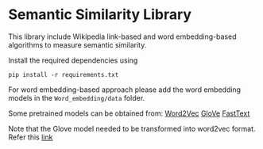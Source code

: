 # Semantic Similarity Library

This library include Wikipedia link-based and word embedding-based algorithms to measure semantic similarity. 

Install the required dependencies using
```
pip install -r requirements.txt
```


For word embedding-based approach please add the word embedding models in the `Word_embedding/data` folder. 

Some pretrained models can be obtained from:
[Word2Vec](https://github.com/mmihaltz/word2vec-GoogleNews-vectors)
[GloVe](https://nlp.stanford.edu/projects/glove/)
[FastText](https://fasttext.cc/docs/en/pretrained-vectors.html)

Note that the Glove model needed to be transformed into word2vec format. Refer this [link](https://radimrehurek.com/gensim/scripts/glove2word2vec.html)
